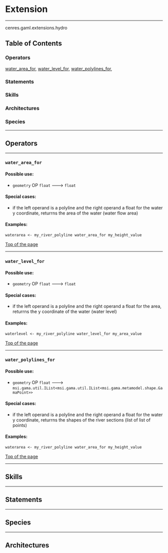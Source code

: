 # Extension

----

 cenres.gaml.extensions.hydro

## Table of Contents
### Operators
[water_area_for](#water_area_for), [water_level_for](#water_level_for), [water_polylines_for](#water_polylines_for), 

### Statements


### Skills


### Architectures



### Species



----

## Operators
	
    	
----

### `water_area_for`

#### Possible use: 
  * `geometry` OP `float` --->  `float`

#### Special cases:     
  * if the left operand is a polyline and the right operand a float for the water y coordinate, returrns the area of the water (water flow area)

#### Examples: 
```
waterarea <- my_river_polyline water_area_for my_height_value
```
  

[Top of the page](#table-of-contents)
  	
    	
----

### `water_level_for`

#### Possible use: 
  * `geometry` OP `float` --->  `float`

#### Special cases:     
  * if the left operand is a polyline and the right operand a float for the area, returrns the y coordinate of the water (water level)

#### Examples: 
```
waterlevel <- my_river_polyline water_level_for my_area_value
```
  

[Top of the page](#table-of-contents)
  	
    	
----

### `water_polylines_for`

#### Possible use: 
  * `geometry` OP `float` --->  `msi.gama.util.IList<msi.gama.util.IList<msi.gama.metamodel.shape.GamaPoint>>`

#### Special cases:     
  * if the left operand is a polyline and the right operand a float for the water y coordinate, returrns the shapes of the river sections (list of list of points)

#### Examples: 
```
waterarea <- my_river_polyline water_area_for my_height_value
```
  

[Top of the page](#table-of-contents)
  	

----

## Skills
	

----

## Statements
		
	
----

## Species
	
	
----

## Architectures 
	